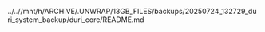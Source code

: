 ../..//mnt/h/ARCHIVE/.UNWRAP/13GB_FILES/backups/20250724_132729_duri_system_backup/duri_core/README.md